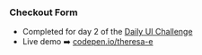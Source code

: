 ### Checkout Form
- Completed for day 2 of the [Daily UI Challenge](http://www.dailyui.co/)
- Live demo ➡️ [codepen.io/theresa-e](https://codepen.io/theresa-e/pen/BOBQxR)